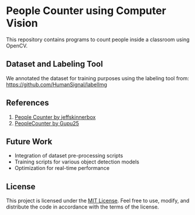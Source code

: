 # People Counter using Computer Vision

This repository contains programs to count people inside a classroom using OpenCV.

## Dataset and Labeling Tool

We annotated the dataset for training purposes using the labeling tool from:
https://github.com/HumanSignal/labelImg

## References

1. [People Counter by jeffskinnerbox](https://github.com/jeffskinnerbox/people-counter)
2. [PeopleCounter by Gupu25](https://github.com/Gupu25/PeopleCounter)

## Future Work

- Integration of dataset pre-processing scripts
- Training scripts for various object detection models
- Optimization for real-time performance

## License

This project is licensed under the [MIT License](LICENSE). Feel free to use, modify, and distribute the code in accordance with the terms of the license.
